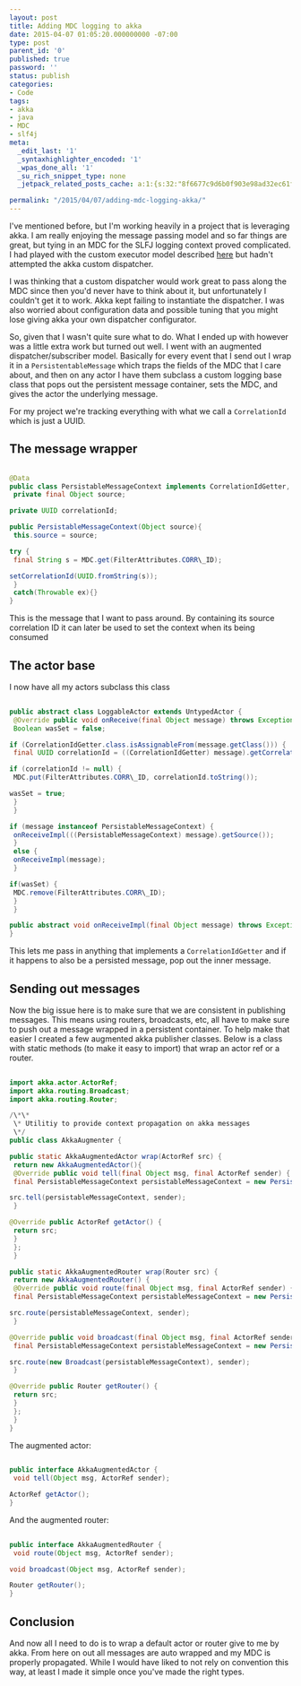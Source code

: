 ```yaml
---
layout: post
title: Adding MDC logging to akka
date: 2015-04-07 01:05:20.000000000 -07:00
type: post
parent_id: '0'
published: true
password: ''
status: publish
categories:
- Code
tags:
- akka
- java
- MDC
- slf4j
meta:
  _edit_last: '1'
  _syntaxhighlighter_encoded: '1'
  _wpas_done_all: '1'
  _su_rich_snippet_type: none
  _jetpack_related_posts_cache: a:1:{s:32:"8f6677c9d6b0f903e98ad32ec61f8deb";a:2:{s:7:"expires";i:1560404400;s:7:"payload";a:3:{i:0;a:1:{s:2:"id";i:4596;}i:1;a:1:{s:2:"id";i:4629;}i:2;a:1:{s:2:"id";i:4593;}}}}

permalink: "/2015/04/07/adding-mdc-logging-akka/"
---
```

I've mentioned before, but I'm working heavily in a project that is leveraging akka. I am really enjoying the message passing model and so far things are great, but tying in an MDC for the SLFJ logging context proved complicated. I had played with the custom executor model described [here](http://yanns.github.io/blog/2014/05/04/slf4j-mapped-diagnostic-context-mdc-with-play-framework/) but hadn't attempted the akka custom dispatcher.

I was thinking that a custom dispatcher would work great to pass along the MDC since then you'd never have to think about it, but unfortunately I couldn't get it to work. Akka kept failing to instantiate the dispatcher. I was also worried about configuration data and possible tuning that you might lose giving akka your own dispatcher configurator.

So, given that I wasn't quite sure what to do. What I ended up with however was a little extra work but turned out well. I went with an augmented dispatcher/subscriber model. Basically for every event that I send out I wrap it in a `PersistentableMessage` which traps the fields of the MDC that I care about, and then on any actor I have them subclass a custom logging base class that pops out the persistent message container, sets the MDC, and gives the actor the underlying message.

For my project we're tracking everything with what we call a `CorrelationId` which is just a UUID.

## The message wrapper

```java
  
@Data  
public class PersistableMessageContext implements CorrelationIdGetter, CorrelationIdSetter {  
 private final Object source;

private UUID correlationId;

public PersistableMessageContext(Object source){  
 this.source = source;

try {  
 final String s = MDC.get(FilterAttributes.CORR\_ID);

setCorrelationId(UUID.fromString(s));  
 }  
 catch(Throwable ex){}  
}  

```

This is the message that I want to pass around. By containing its source correlation ID it can later be used to set the context when its being consumed

## The actor base

I now have all my actors subclass this class

```java
  
public abstract class LoggableActor extends UntypedActor {  
 @Override public void onReceive(final Object message) throws Exception {  
 Boolean wasSet = false;

if (CorrelationIdGetter.class.isAssignableFrom(message.getClass())) {  
 final UUID correlationId = ((CorrelationIdGetter) message).getCorrelationId();

if (correlationId != null) {  
 MDC.put(FilterAttributes.CORR\_ID, correlationId.toString());

wasSet = true;  
 }  
 }

if (message instanceof PersistableMessageContext) {  
 onReceiveImpl(((PersistableMessageContext) message).getSource());  
 }  
 else {  
 onReceiveImpl(message);  
 }

if(wasSet) {  
 MDC.remove(FilterAttributes.CORR\_ID);  
 }  
 }

public abstract void onReceiveImpl(final Object message) throws Exception;  
}  

```

This lets me pass in anything that implements a `CorrelationIdGetter` and if it happens to also be a persisted message, pop out the inner message.

## Sending out messages

Now the big issue here is to make sure that we are consistent in publishing messages. This means using routers, broadcasts, etc, all have to make sure to push out a message wrapped in a persistent container. To help make that easier I created a few augmented akka publisher classes. Below is a class with static methods (to make it easy to import) that wrap an actor ref or a router.

```java
  
import akka.actor.ActorRef;  
import akka.routing.Broadcast;  
import akka.routing.Router;

/\*\*  
 \* Utilitiy to provide context propagation on akka messages  
 \*/  
public class AkkaAugmenter {

public static AkkaAugmentedActor wrap(ActorRef src) {  
 return new AkkaAugmentedActor(){  
 @Override public void tell(final Object msg, final ActorRef sender) {  
 final PersistableMessageContext persistableMessageContext = new PersistableMessageContext(msg);

src.tell(persistableMessageContext, sender);  
 }

@Override public ActorRef getActor() {  
 return src;  
 }  
 };  
 }

public static AkkaAugmentedRouter wrap(Router src) {  
 return new AkkaAugmentedRouter() {  
 @Override public void route(final Object msg, final ActorRef sender) {  
 final PersistableMessageContext persistableMessageContext = new PersistableMessageContext(msg);

src.route(persistableMessageContext, sender);  
 }

@Override public void broadcast(final Object msg, final ActorRef sender) {  
 final PersistableMessageContext persistableMessageContext = new PersistableMessageContext(msg);

src.route(new Broadcast(persistableMessageContext), sender);  
 }

@Override public Router getRouter() {  
 return src;  
 }  
 };  
 }  
}  

```

The augmented actor:

```java
  
public interface AkkaAugmentedActor {  
 void tell(Object msg, ActorRef sender);

ActorRef getActor();  
}  

```

And the augmented router:

```java
  
public interface AkkaAugmentedRouter {  
 void route(Object msg, ActorRef sender);

void broadcast(Object msg, ActorRef sender);

Router getRouter();  
}  

```

## Conclusion

And now all I need to do is to wrap a default actor or router give to me by akka. From here on out all messages are auto wrapped and my MDC is properly propagated. While I would have liked to not rely on convention this way, at least I made it simple once you've made the right types.

